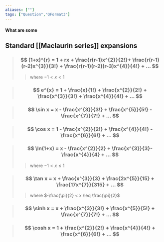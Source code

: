 ```yaml
---
aliases: [""]
tags: ["Question","QFormat3"]
---
```


#### What are some
## Standard [[Maclaurin series]] expansions

> ### $$ (1+x)^{r} = 1 + rx + \frac{r(r-1)x^{2}}{2!}+ \frac{r(r-1)(r-2)x^{3}}{3!} + \frac{r(r-1)(r-2)(r-3)x^{4}}{4!} + ... $$
>> where $-1<x<1$ 

> ### $$ e^{x} = 1 + \frac{x}{1!} + \frac{x^{2}}{2!} + \frac{x^{3}}{3!} + \frac{x^{4}}{4!} + ... $$ 

> ### $$ \sin x = x - \frac{x^{3}}{3!} + \frac{x^{5}}{5!} - \frac{x^{7}}{7!} + ...  $$ 

> ### $$ \cos x = 1 - \frac{x^{2}}{2!} + \frac{x^{4}}{4!} - \frac{x^{6}}{6!} + ...  $$ 

> ### $$ \ln(1+x) = x - \frac{x^{2}}{2} + \frac{x^{3}}{3}- \frac{x^{4}}{4} + ... $$ 
>> where $-1<x\leq 1$

> ### $$ \tan x = x + \frac{x^{3}}{3} + \frac{2x^{5}}{15} + \frac{17x^{7}}{315} + ...  $$ 
>> where $-\frac{\pi}{2} < x \leq \frac{\pi}{2}$

> ### $$ \sinh x = x + \frac{x^{3}}{3!} + \frac{x^{5}}{5!} + \frac{x^{7}}{7!} + ... $$ 

> ### $$ \cosh x = 1 + \frac{x^{2}}{2!} + \frac{x^{4}}{4!} + \frac{x^{6}}{6!} + ... $$ 
